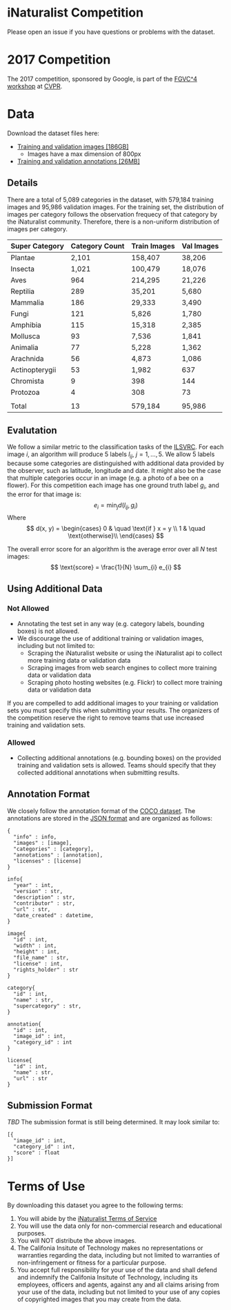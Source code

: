 # iNaturalist Competition 
Please open an issue if you have questions or problems with the dataset.

# 2017 Competition
The 2017 competition, sponsored by Google, is part of the [FGVC^4 workshop](fgvc.org) at [CVPR](http://cvpr2017.thecvf.com/). 

# Data

Download the dataset files here:
  * [Training and validation images [186GB]](http://www.vision.caltech.edu/~gvanhorn/datasets/inaturalist/fgvc4_competition/train_val_images.tar.gz)
      * Images have a max dimension of 800px
  * [Training and validation annotations [26MB]](http://www.vision.caltech.edu/~gvanhorn/datasets/inaturalist/fgvc4_competition/train_val2017.zip)

## Details

There are a total of 5,089 categories in the dataset, with 579,184 training images and 95,986 validation images. For the training set, the distribution of images per category follows the observation frequecy of that category by the iNaturalist community. Therefore, there is a non-uniform distribution of images per category. 


| Super Category |	Category Count	| Train Images |	Val Images |
|------|---------------|-------------|---------------|
Plantae|2,101|158,407|38,206|
Insecta|1,021|100,479|18,076|
Aves|964|214,295|21,226|
Reptilia|289|35,201|5,680|
Mammalia|186|29,333|3,490|
Fungi|121|5,826|1,780|
Amphibia|115|15,318|2,385|
Mollusca|93|7,536|1,841|
Animalia|77|5,228|1,362|
Arachnida|56|4,873|1,086|
Actinopterygii|53|1,982|637|
Chromista|9|398|144|
Protozoa|4|308|73|
|||||
|Total|13|579,184|95,986|


## Evalutation
We follow a similar metric to the classification tasks of the [ILSVRC](http://image-net.org/challenges/LSVRC/2016/index#scene). For each image $i$, an algorithm will produce 5 labels $l_{ij}$, $j=1,\ldots,5$. We allow 5 labels because some categories are distinguished with additional data provided by the observer, such as latitude, longitude and date. It might also be the case that multiple categories occur in an image (e.g. a photo of a bee on a flower). For this competition each image has one ground truth label $g_i$, and the error for that image is:
$$
e_i = \min_{j}d(l_{ij}, g_i)
$$
Where
$$
d(x, y) = 
\begin{cases}
    0       & \quad \text{if } x = y \\
    1  & \quad \text{otherwise}\\
\end{cases}
$$

The overall error score for an algorithm is the average error over all $N$ test images:
$$
\text{score} = \frac{1}{N} \sum_{i} e_{i}
$$

## Using Additional Data

### Not Allowed
* Annotating the test set in any way (e.g. category labels, bounding boxes) is not allowed.
* We discourage the use of additional training or validation images, including but not limited to:   
   * Scraping the iNaturalist website or using the iNaturalist api to collect more training data or validation data
   * Scraping images from web search engines to collect more training data or validation data
   * Scraping photo hosting websites (e.g. Flickr) to collect more training data or validation data

If you are compelled to add additional images to your training or validation sets you must specify this when submitting your results. The organizers of the competition reserve the right to remove teams that use increased training and validation sets.   

### Allowed
* Collecting additional annotations (e.g. bounding boxes) on the provided training and validation sets is allowed. Teams should specify that they collected additional annotations when submitting results. 

## Annotation Format
We closely follow the annotation format of the [COCO dataset](http://mscoco.org/dataset/#download). The annotations are stored in the [JSON format](http://www.json.org/) and are organized as follows:
```
{
  "info" : info,
  "images" : [image],
  "categories" : [category],
  "annotations" : [annotation],
  "licenses" : [license]
}  

info{
  "year" : int,
  "version" : str,
  "description" : str,
  "contributor" : str,
  "url" : str,
  "date_created" : datetime,
}

image{
  "id" : int,
  "width" : int,
  "height" : int,
  "file_name" : str,
  "license" : int,
  "rights_holder" : str
}

category{
  "id" : int,
  "name" : str,
  "supercategory" : str,
}

annotation{
  "id" : int,
  "image_id" : int,
  "category_id" : int
}

license{
  "id" : int,
  "name" : str,
  "url" : str
}
```

## Submission Format
*TBD*
The submission format is still being determined. It may look similar to:
```
[{
  "image_id" : int,
  "category_id" : int,
  "score" : float
}]
```


# Terms of Use

By downloading this dataset you agree to the following terms:

1. You will abide by the [iNaturalist Terms of Service](https://www.inaturalist.org/pages/terms)
2. You will use the data only for non-commercial research and educational purposes.
3. You will NOT distribute the above images.
4. The Califonia Insitute of Technology makes no representations or warranties regarding the data, including but not limited to warranties of non-infringement or fitness for a particular purpose.
5. You accept full responsibility for your use of the data and shall defend and indemnify the Califonia Insitute of Technology, including its employees, officers and agents, against any and all claims arising from your use of the data, including but not limited to your use of any copies of copyrighted images that you may create from the data.

